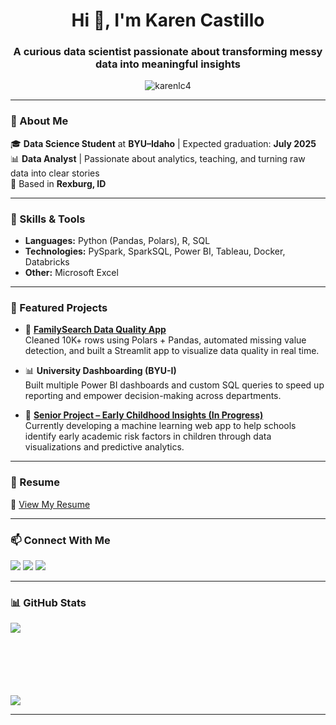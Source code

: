 <h1 align="center">Hi 👋, I'm Karen Castillo</h1>
<h3 align="center">A curious data scientist passionate about transforming messy data into meaningful insights</h3>

<p align="center">
  <img src="https://komarev.com/ghpvc/?username=karenlc4&label=Profile%20views&color=0e75b6&style=flat" alt="karenlc4" />
</p>

---

### 💼 About Me

🎓 **Data Science Student** at **BYU–Idaho** | Expected graduation: **July 2025**  
📊 **Data Analyst** | Passionate about analytics, teaching, and turning raw data into clear stories  
📍 Based in **Rexburg, ID**

---

### 🧠 Skills & Tools

- **Languages:** Python (Pandas, Polars), R, SQL  
- **Technologies:** PySpark, SparkSQL, Power BI, Tableau, Docker, Databricks  
- **Other:** Microsoft Excel  

---

### 🚀 Featured Projects

- 🧹 [**FamilySearch Data Quality App**](https://github.com/karenlc4/record-metadata)  
  Cleaned 10K+ rows using Polars + Pandas, automated missing value detection, and built a Streamlit app to visualize data quality in real time.


- 📊 **University Dashboarding (BYU-I)**  
  Built multiple Power BI dashboards and custom SQL queries to speed up reporting and empower decision-making across departments.

- 🚧 **[Senior Project – Early Childhood Insights (In Progress)](https://karenlc4.github.io/senior_project/)**  
  Currently developing a machine learning web app to help schools identify early academic risk factors in children through data visualizations and predictive analytics.

---

### 📄 Resume

📄 [View My Resume](https://github.com/karenlc4/karenlc4.github.io/blob/main/Karen%20Castillo%20Resume%204-25%20(3).pdf)

---

### 📫 Connect With Me

<p align="left">
  <a href="mailto:krnl141198@gmail.com"><img src="https://img.shields.io/badge/Gmail-D14836?style=flat&logo=gmail&logoColor=white"/></a>
  <a href="https://linkedin.com/in/karen-l-castillo" target="blank"><img src="https://img.shields.io/badge/LinkedIn-blue?style=flat&logo=linkedin&logoColor=white" /></a>
  <a href="https://github.com/karenlc4"><img src="https://img.shields.io/badge/GitHub-100000?style=flat&logo=github&logoColor=white"/></a>
</p>

---

### 📊 GitHub Stats

<p>
  <img align="left" src="https://github-readme-stats.vercel.app/api/top-langs/?username=karenlc4&layout=compact&theme=default" />
</p>
<br><br><br><br><br><br>
<p>
  <img src="https://github-readme-stats.vercel.app/api?username=karenlc4&show_icons=true&theme=default" />
</p>

---


